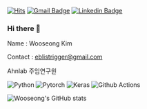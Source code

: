 [![Hits](https://hits.seeyoufarm.com/api/count/incr/badge.svg?url=https%3A%2F%2Fgithub.com%2Fadventure2165&count_bg=%2379C83D&title_bg=%23555555&icon=&icon_color=%23E7E7E7&title=hits&edge_flat=false)](https://hits.seeyoufarm.com)
[![Gmail Badge](https://img.shields.io/badge/Gmail-d14836?style=flat-square&logo=Gmail&logoColor=white&link=mailto:eblistrigger@gmail.com)](mailto:eblistrigger@gmail.com)
[![Linkedin Badge](https://img.shields.io/badge/-LinkedIn-blue?style=flat-square&logo=Linkedin&logoColor=white&link=https://www.linkedin.com/in/https://www.linkedin.com/in/kws-9207671a4/)](https://www.linkedin.com/in/kws-9207671a4/)
### Hi there 👋
Name : Wooseong Kim

Contact : eblistrigger@gmail.com

Ahnlab 주임연구원

![Python](https://img.shields.io/badge/-Python-3776AB?logo=python&logoColor=white&style=flat)
![Pytorch](https://img.shields.io/badge/-PyTorch-EE4C2C?logo=Pytorch&logoColor=white&style=flat)
![Keras](https://img.shields.io/badge/-Keras-D00000?logo=Keras&logoColor=white&style=flat)
![Github Actions](https://img.shields.io/badge/-Github%20Actions-2088FF?logo=GitHub%20Actions&logoColor=white&style=flat)

![Wooseong's GitHub stats](https://github-readme-stats.vercel.app/api?username=adventure2165&theme=dark&show_icons=true)

